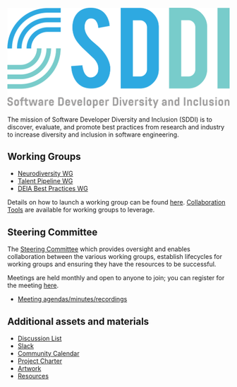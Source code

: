 ![](https://github.com/sddiproject/.github/raw/main/artwork/color/sddi-color.svg)

The mission of Software Developer Diversity and Inclusion (SDDI) is to discover, evaluate, and promote best practices from research and industry to increase diversity and inclusion in software engineering.

## Working Groups

- [Neurodiversity WG](https://github.com/sddiproject/neurodiversity-wg)
- [Talent Pipeline WG](https://github.com/sddiproject/talent-pipeline-wg)
- [DEIA Best Practices WG](https://github.com/sddiproject/deia-best-practices-wg)

Details on how to launch a working group can be found [here](https://github.com/sddiproject/.github/tree/main/working_groups.md). [Collaboration Tools](https://github.com/sddiproject/.github/tree/main/tools) are available for working groups to leverage.

## Steering Committee

The [Steering Committee](https://github.com/sddiproject/.github/tree/main/steering_committee) which provides oversight and enables collaboration between the various working groups, establish lifecycles for working groups and ensuring they have the resources to be successful. 

Meetings are held monthly and open to anyone to join; you can register for the meeting [here](https://zoom-lfx.platform.linuxfoundation.org/meeting/94251628176).

- [Meeting agendas/minutes/recordings](https://github.com/sddiproject/.github/tree/main/steering_committee/meetings)

## Additional assets and materials

- [Discussion List](https://lists.sddiproject.org/g/discuss)
- [Slack](https://slack.sddiproject.org)
- [Community Calendar](https://calendar.sddiproject.org)
- [Project Charter](https://github.com/sddiproject/.github/tree/main/charter.pdf)
- [Artwork](https://github.com/sddiproject/.github/tree/main/artwork)
- [Resources](https://github.com/sddiproject/.github/tree/main/resources.md)
